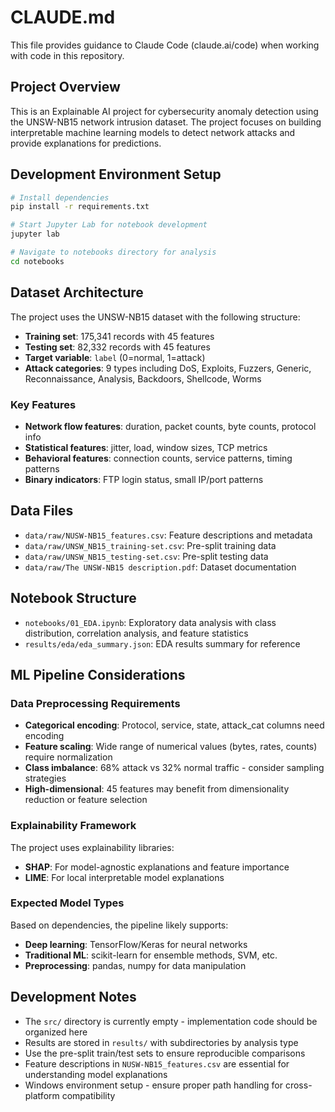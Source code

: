 # CLAUDE.md

This file provides guidance to Claude Code (claude.ai/code) when working with code in this repository.

## Project Overview

This is an Explainable AI project for cybersecurity anomaly detection using the UNSW-NB15 network intrusion dataset. The project focuses on building interpretable machine learning models to detect network attacks and provide explanations for predictions.

## Development Environment Setup

```bash
# Install dependencies
pip install -r requirements.txt

# Start Jupyter Lab for notebook development
jupyter lab

# Navigate to notebooks directory for analysis
cd notebooks
```

## Dataset Architecture

The project uses the UNSW-NB15 dataset with the following structure:

- **Training set**: 175,341 records with 45 features
- **Testing set**: 82,332 records with 45 features 
- **Target variable**: `label` (0=normal, 1=attack)
- **Attack categories**: 9 types including DoS, Exploits, Fuzzers, Generic, Reconnaissance, Analysis, Backdoors, Shellcode, Worms

### Key Features
- **Network flow features**: duration, packet counts, byte counts, protocol info
- **Statistical features**: jitter, load, window sizes, TCP metrics
- **Behavioral features**: connection counts, service patterns, timing patterns
- **Binary indicators**: FTP login status, small IP/port patterns

## Data Files

- `data/raw/NUSW-NB15_features.csv`: Feature descriptions and metadata
- `data/raw/UNSW_NB15_training-set.csv`: Pre-split training data
- `data/raw/UNSW_NB15_testing-set.csv`: Pre-split testing data
- `data/raw/The UNSW-NB15 description.pdf`: Dataset documentation

## Notebook Structure

- `notebooks/01_EDA.ipynb`: Exploratory data analysis with class distribution, correlation analysis, and feature statistics
- `results/eda/eda_summary.json`: EDA results summary for reference

## ML Pipeline Considerations

### Data Preprocessing Requirements
- **Categorical encoding**: Protocol, service, state, attack_cat columns need encoding
- **Feature scaling**: Wide range of numerical values (bytes, rates, counts) require normalization
- **Class imbalance**: 68% attack vs 32% normal traffic - consider sampling strategies
- **High-dimensional**: 45 features may benefit from dimensionality reduction or feature selection

### Explainability Framework
The project uses explainability libraries:
- **SHAP**: For model-agnostic explanations and feature importance
- **LIME**: For local interpretable model explanations

### Expected Model Types
Based on dependencies, the pipeline likely supports:
- **Deep learning**: TensorFlow/Keras for neural networks
- **Traditional ML**: scikit-learn for ensemble methods, SVM, etc.
- **Preprocessing**: pandas, numpy for data manipulation

## Development Notes

- The `src/` directory is currently empty - implementation code should be organized here
- Results are stored in `results/` with subdirectories by analysis type
- Use the pre-split train/test sets to ensure reproducible comparisons
- Feature descriptions in `NUSW-NB15_features.csv` are essential for understanding model explanations
- Windows environment setup - ensure proper path handling for cross-platform compatibility